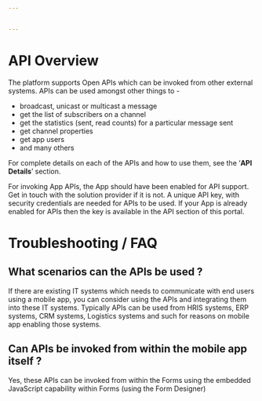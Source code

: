 ```yaml
---


---
```


<h1 id="api-overview">API Overview</h1>
<p>The platform supports Open APIs which can be invoked from other external systems. APIs can be used amongst other things to -</p>
<ul>
<li>broadcast, unicast or multicast a message</li>
<li>get the list of subscribers on a channel</li>
<li>get the statistics (sent, read counts) for a particular message sent</li>
<li>get channel properties</li>
<li>get app users</li>
<li>and many others</li>
</ul>
<p>For complete details on each of the APIs and how to use them, see the ‘<strong>API Details</strong>’ section.</p>
<p>For invoking App APIs, the App should have been enabled for API support. Get in touch with the solution provider if it is not. A unique API key, with security credentials are needed for APIs to be used. If your App is already enabled for APIs then the key is available in the API section of this portal.</p>
<h1 id="troubleshooting--faq">Troubleshooting / FAQ</h1>
<h2 id="what-scenarios-can-the-apis-be-used-">What scenarios can the APIs be used ?</h2>
<p>If there are existing IT systems which needs to communicate with end users using a mobile app, you can consider using the APIs and integrating them into these IT systems. Typically APIs can be used from HRIS systems, ERP systems, CRM systems, Logistics systems and such for reasons on mobile app enabling those systems.</p>
<h2 id="can-apis-be-invoked-from-within-the-mobile-app-itself-">Can APIs be invoked from within the mobile app itself ?</h2>
<p>Yes, these APIs can be invoked from within the Forms using the embedded JavaScript capability within Forms (using the Form Designer)</p>

